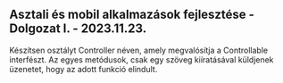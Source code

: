## Asztali és mobil alkalmazások fejlesztése - Dolgozat I. - 2023.11.23.

Készítsen osztályt Controller néven, amely megvalósítja a Controllable interfészt. Az egyes metódusok, csak egy szöveg kiíratásával küldjenek üzenetet, hogy az adott funkció elindult.